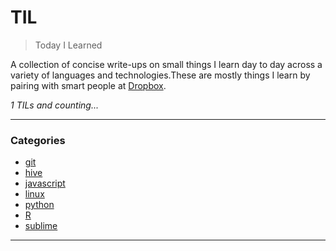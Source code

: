 # TIL

> Today I Learned

A collection of concise write-ups on small things I learn day to day across a
variety of languages and technologies.These are mostly things I learn by pairing with
smart people at [Dropbox](http://dropbox.com/).

_1 TILs and counting..._

---

### Categories

* [git](#git)
* [hive](#hive)
* [javascript](#git)
* [linux](#linux)
* [python](#python)
* [R](#R)
* [sublime](#sublime)

---



